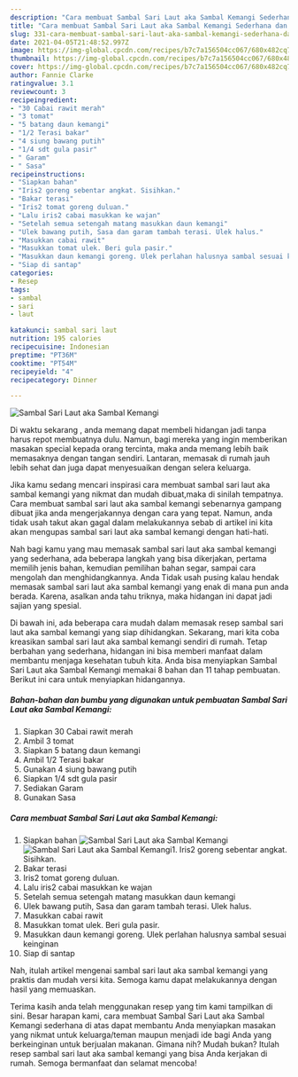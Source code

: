 ```yaml
---
description: "Cara membuat Sambal Sari Laut aka Sambal Kemangi Sederhana dan Mudah Dibuat"
title: "Cara membuat Sambal Sari Laut aka Sambal Kemangi Sederhana dan Mudah Dibuat"
slug: 331-cara-membuat-sambal-sari-laut-aka-sambal-kemangi-sederhana-dan-mudah-dibuat
date: 2021-04-05T21:48:52.997Z
image: https://img-global.cpcdn.com/recipes/b7c7a156504cc067/680x482cq70/sambal-sari-laut-aka-sambal-kemangi-foto-resep-utama.jpg
thumbnail: https://img-global.cpcdn.com/recipes/b7c7a156504cc067/680x482cq70/sambal-sari-laut-aka-sambal-kemangi-foto-resep-utama.jpg
cover: https://img-global.cpcdn.com/recipes/b7c7a156504cc067/680x482cq70/sambal-sari-laut-aka-sambal-kemangi-foto-resep-utama.jpg
author: Fannie Clarke
ratingvalue: 3.1
reviewcount: 3
recipeingredient:
- "30 Cabai rawit merah"
- "3 tomat"
- "5 batang daun kemangi"
- "1/2 Terasi bakar"
- "4 siung bawang putih"
- "1/4 sdt gula pasir"
- " Garam"
- " Sasa"
recipeinstructions:
- "Siapkan bahan"
- "Iris2 goreng sebentar angkat. Sisihkan."
- "Bakar terasi"
- "Iris2 tomat goreng duluan."
- "Lalu iris2 cabai masukkan ke wajan"
- "Setelah semua setengah matang masukkan daun kemangi"
- "Ulek bawang putih, Sasa dan garam tambah terasi. Ulek halus."
- "Masukkan cabai rawit"
- "Masukkan tomat ulek. Beri gula pasir."
- "Masukkan daun kemangi goreng. Ulek perlahan halusnya sambal sesuai keinginan"
- "Siap di santap"
categories:
- Resep
tags:
- sambal
- sari
- laut

katakunci: sambal sari laut 
nutrition: 195 calories
recipecuisine: Indonesian
preptime: "PT36M"
cooktime: "PT54M"
recipeyield: "4"
recipecategory: Dinner

---
```



![Sambal Sari Laut aka Sambal Kemangi](https://img-global.cpcdn.com/recipes/b7c7a156504cc067/680x482cq70/sambal-sari-laut-aka-sambal-kemangi-foto-resep-utama.jpg)

Di waktu  sekarang , anda memang dapat membeli hidangan jadi tanpa harus repot membuatnya dulu. Namun, bagi mereka yang ingin memberikan masakan special kepada orang tercinta, maka anda memang lebih baik memasaknya dengan tangan sendiri. Lantaran, memasak di rumah jauh lebih sehat dan juga dapat menyesuaikan dengan selera keluarga.

Jika kamu sedang mencari inspirasi cara membuat sambal sari laut aka sambal kemangi yang nikmat dan mudah dibuat,maka di sinilah tempatnya. Cara membuat sambal sari laut aka sambal kemangi  sebenarnya gampang dibuat jika anda mengerjakannya dengan cara yang tepat. Namun, anda tidak usah takut akan gagal dalam melakukannya 
sebab di artikel ini kita akan mengupas sambal sari laut aka sambal kemangi dengan hati-hati.  



Nah bagi kamu yang mau memasak sambal sari laut aka sambal kemangi yang sederhana, ada beberapa langkah yang bisa dikerjakan, pertama memilih jenis bahan, kemudian pemilihan bahan segar, sampai cara mengolah dan menghidangkannya. Anda Tidak usah pusing kalau hendak memasak sambal sari laut aka sambal kemangi yang enak di mana pun anda berada. Karena, asalkan anda  tahu triknya, maka hidangan ini dapat jadi sajian yang spesial.

Di bawah ini, ada beberapa cara mudah dalam memasak resep sambal sari laut aka sambal kemangi yang siap dihidangkan. Sekarang, mari kita coba kreasikan sambal sari laut aka sambal kemangi sendiri di rumah. Tetap berbahan yang sederhana, hidangan ini bisa memberi manfaat dalam membantu menjaga kesehatan tubuh kita. Anda bisa menyiapkan Sambal Sari Laut aka Sambal Kemangi memakai 8 bahan dan 11 tahap pembuatan. Berikut ini cara untuk menyiapkan hidangannya.

<!--inarticleads1-->

##### Bahan-bahan dan bumbu yang digunakan untuk pembuatan Sambal Sari Laut aka Sambal Kemangi:

1. Siapkan 30 Cabai rawit merah
1. Ambil 3 tomat
1. Siapkan 5 batang daun kemangi
1. Ambil 1/2 Terasi bakar
1. Gunakan 4 siung bawang putih
1. Siapkan 1/4 sdt gula pasir
1. Sediakan  Garam
1. Gunakan  Sasa




<!--inarticleads2-->

##### Cara membuat Sambal Sari Laut aka Sambal Kemangi:

1. Siapkan bahan
<img src="https://img-global.cpcdn.com/steps/76d5da0b20d80477/160x128cq70/sambal-sari-laut-aka-sambal-kemangi-langkah-memasak-1-foto.jpg" alt="Sambal Sari Laut aka Sambal Kemangi"><img src="https://img-global.cpcdn.com/steps/4155d82e6be37b6e/160x128cq70/sambal-sari-laut-aka-sambal-kemangi-langkah-memasak-1-foto.jpg" alt="Sambal Sari Laut aka Sambal Kemangi">1. Iris2 goreng sebentar angkat. Sisihkan.
1. Bakar terasi
1. Iris2 tomat goreng duluan.
1. Lalu iris2 cabai masukkan ke wajan
1. Setelah semua setengah matang masukkan daun kemangi
1. Ulek bawang putih, Sasa dan garam tambah terasi. Ulek halus.
1. Masukkan cabai rawit
1. Masukkan tomat ulek. Beri gula pasir.
1. Masukkan daun kemangi goreng. Ulek perlahan halusnya sambal sesuai keinginan
1. Siap di santap




Nah, itulah artikel mengenai  sambal sari laut aka sambal kemangi  yang praktis dan mudah versi kita. Semoga kamu dapat melakukannya dengan hasil yang memuaskan. 

Terima kasih anda telah menggunakan resep yang tim kami tampilkan di sini. Besar harapan kami, cara membuat  Sambal Sari Laut aka Sambal Kemangi sederhana di atas dapat membantu Anda menyiapkan masakan yang nikmat untuk keluarga/teman maupun menjadi ide bagi Anda yang berkeinginan untuk berjualan makanan. Gimana nih? Mudah bukan? Itulah resep sambal sari laut aka sambal kemangi yang bisa Anda kerjakan di rumah. Semoga bermanfaat dan selamat mencoba!

